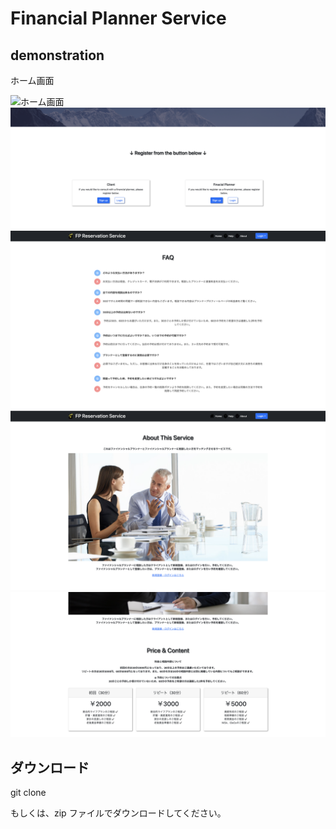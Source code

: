 # Financial Planner Service

## demonstration

ホーム画面

![ホーム画面](src/app/assets/images/home1.png)
![ホーム画面](src/app/assets/images/home2.png)
![よくある質問](src/app/assets/images/home3.png)
![サイトについて](src/app/assets/images/home4.png)
![サイトについて](src/app/assets/images/home5.png)


## ダウンロード
git clone 

もしくは、zip ファイルでダウンロードしてください。
